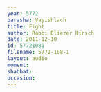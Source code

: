 ```yaml
---
year: 5772
parasha: Vayishlach
title: Fight
author: Rabbi Eliezer Hirsch
date: 2011-12-10
id: 57721081
filename: 5772-108-1
layout: audio
moment: 
shabbat: 
occasion: 
---
```

